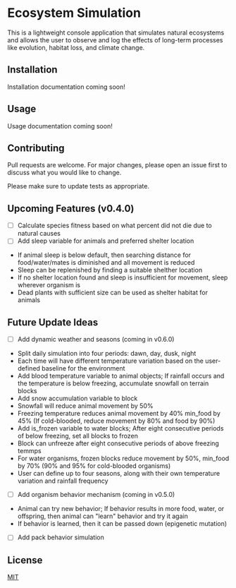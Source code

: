 
# Ecosystem Simulation

This is a lightweight console application that simulates natural ecosystems and allows the user to observe and log the effects of long-term processes like evolution, habitat loss, and climate change.

## Installation
Installation documentation coming soon!

## Usage
Usage documentation coming soon!

## Contributing
Pull requests are welcome. For major changes, please open an issue first to discuss what you would like to change.

Please make sure to update tests as appropriate.

## Upcoming Features (v0.4.0)
- [ ] Calculate species fitness based on what percent did not die due to natural causes
- [ ] Add sleep variable for animals and preferred shelter location
- If animal sleep is below default, then searching distance for food/water/mates is diminished and all movement is reduced
- Sleep can be replenished by finding a suitable shelther location
- If no shelter location found and sleep is insufficient for movement, sleep wherever organism is
- Dead plants with sufficient size can be used as shelter habitat for animals


## Future Update Ideas
- [ ] Add dynamic weather and seasons (coming in v0.6.0)
- Split daily simulation into four periods: dawn, day, dusk, night
- Each time will have different temperature variation based on the user-defined baseline for the environment
- Add blood temperature variable to animal objects; If rainfall occurs and the temperature is below freezing, accumulate snowfall on terrain blocks
- Add snow accumulation variable to block 
- Snowfall will reduce animal movement by 50%
- Freezing temperature reduces animal movement by 40% min_food by 45% (If cold-blooded, reduce movement by 80% and food by 90%)
- Add is_frozen variable to water blocks; After eight consecutive periods of below freezing, set all blocks to frozen
- Block can unfreeze after eight consecutive periods of above freezing temmps
- For water organisms, frozen blocks reduce movement by 50%, min_food by 70% (90% and 95% for cold-blooded organisms)
- User can define up to four seasons, along with their own temperature variation and rainfall frequency
- [ ] Add organism behavior mechanism (coming in v0.5.0)
- Animal can try new behavior; If behavior results in more food, water, or offspring, then animal can "learn" behavior and try it again
- If behavior is learned, then it can be passed down (epigenetic mutation)
- [ ] Add pack behavior simulation

## License
[MIT](https://choosealicense.com/licenses/mit/)
